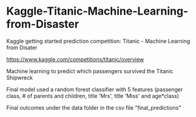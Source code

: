# Kaggle-Titanic-Machine-Learning-from-Disaster

Kaggle getting started prediction competition: Titanic - Machine Learning from Disater 

https://www.kaggle.com/competitions/titanic/overview 

Machine learning to predict which passengers survived the Titanic Shipwreck


Final model used a random forest classifier with 5 features (passenger class, # of parents and children, title 'Mrs', title 'Miss' and age*class)

Final outcomes under the data folder  in the csv file "final_predictions"